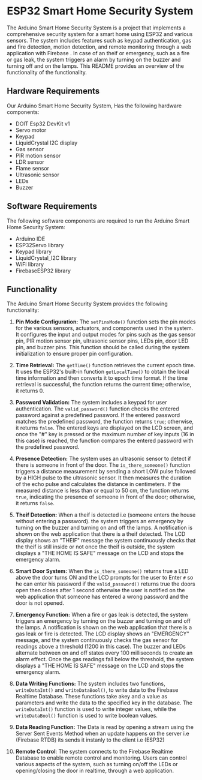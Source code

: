 # ESP32 Smart Home Security System
The Arduino Smart Home Security System is a project that implements a comprehensive security system for a smart home using ESP32 and various sensors. The system includes features such as keypad authentication, gas and fire detection, motion detection, and remote monitoring through a web application with Firebase . In case of an theif or emergency, such as a fire or gas leak, the system triggers an alarm by turning on the buzzer and turning off and on the lamps. This README provides an overview of the functionality of the  functionality.

## Hardware Requirements

Our Arduino Smart Home Security System, Has the following hardware components:

- DOIT Esp32 DevKit v1
- Servo motor
- Keypad
- LiquidCrystal I2C display
- Gas sensor
- PIR motion sensor
- LDR sensor
- Flame sensor
- Ultrasonic sensor
- LEDs
- Buzzer

## Software Requirements

The following software components are required to run the Arduino Smart Home Security System:

- Arduino IDE
- ESP32Servo library
- Keypad library
- LiquidCrystal_I2C library
- WiFi library
- FirebaseESP32 library


## Functionality

The Arduino Smart Home Security System provides the following functionality:

1. **Pin Mode Configuration:** The `setPinsMode()` function sets the pin modes for the various sensors, actuators, and components used in the system. It configures the input and output modes for pins such as the gas sensor pin, PIR motion sensor pin, ultrasonic sensor pins, LEDs pin, door LED pin, and buzzer pins. This function should be called during the system initialization to ensure proper pin configuration.

1. **Time Retrieval:** The `getTime()` function retrieves the current epoch time. It uses the ESP32's built-in function `getLocalTime()` to obtain the local time information and then converts it to epoch time format. If the time retrieval is successful, the function returns the current time; otherwise, it returns 0.

1. **Password Validation:** The system includes a keypad for user authentication. The `valid_password()` function checks the entered password against a predefined password. If the entered password matches the predefined password, the function returns `true`; otherwise, it returns `false`. The entered keys are displayed on the LCD screen, and once the "#" key is pressed or the maximum number of key inputs (16 in this case) is reached, the function compares the entered password with the predefined password.

1. **Presence Detection:** The system uses an ultrasonic sensor to detect if there is someone in front of the door. The `is_there_someone()` function triggers a distance measurement by sending a short LOW pulse followed by a HIGH pulse to the ultrasonic sensor. It then measures the duration of the echo pulse and calculates the distance in centimeters. If the measured distance is less than or equal to 50 cm, the function returns `true`, indicating the presence of someone in front of the door; otherwise, it returns `false`.

1. **Theif Detection:** When a theif is detected i.e (someone enters the house without entering a password). the system triggers an emergency by turning on the buzzer and turning on and off the lamps. A notification is shown on the web application that there is a theif detected. The LCD display shows an "THEIF" message the system continuously checks that the theif is still inside or not once the theif is outside, the system displays a "THE HOME IS SAFE" message on the LCD and stops the emergency alarm.

1. **Smart Door System:** When the `is_there_someone()` returns true a LED above the door turns ON and the LCD prompts for the user to Enter `#` so he can enter his password if the `valid_password()` returns true the doors open then closes after 1 second otherwise  the user is notified on the web application that someone has entered a wrong password and the door is not opened.

1. **Emergency Function:** When a fire or gas leak is detected, the system triggers an emergency by turning on the buzzer and turning on and off the lamps. A notification is shown on the web application that there is a gas leak or fire is detected. The LCD display shows an "EMERGENCY" message, and the system continuously checks the gas sensor for readings above a threshold (1200 in this case). The buzzer and LEDs alternate between on and off states every 100 milliseconds to create an alarm effect. Once the gas readings fall below the threshold, the system displays a "THE HOME IS SAFE" message on the LCD and stops the emergency alarm.


1. **Data Writing Functions:** The system includes two functions, `writeDataInt()` and `writeDataBool()`, to write data to the Firebase Realtime Database. These functions take akey and a value as parameters and write the data to the specified key in the database. The `writeDataInt()` function is used to write integer values, while the `writeDataBool()` function is used to write boolean values.

1. **Data Reading Function:** The Data is read by opening a stream using the Server Sent Events Method when an update happens on the server i.e (Firebase RTDB) its sends it instanly to the client i.e (ESP32) 

1. **Remote Control**: The system connects to the Firebase Realtime Database to enable remote control and monitoring. Users can control various aspects of the system, such as turning on/off the LEDs or opening/closing the door in realtime, through a web application.
